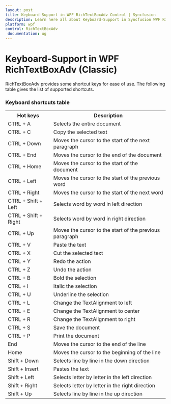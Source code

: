 ```yaml
---
layout: post
title: Keyboard-Support in WPF RichTextBoxAdv Control | Syncfusion
description: Learn here all about Keyboard-Support in Syncfusion WPF RichTextBoxAdv (Classic) control, its elements and more.
platform: wpf
control: RichTextBoxAdv
 documentation: ug
---
```


# Keyboard-Support in WPF RichTextBoxAdv (Classic)

RichTextBoxAdv provides some shortcut keys for ease of use. The following table gives the list of supported shortcuts. 



### Keyboard shortcuts table

<table>
<tr>
<th>
Hot keys</th><th>
Description</th></tr>
<tr>
<td>
CTRL + A</td><td>
Selects the entire document</td></tr>
<tr>
<td>
CTRL + C</td><td>
Copy the selected text</td></tr>
<tr>
<td>
CTRL + Down</td><td>
Moves the cursor to the start of the next paragraph</td></tr>
<tr>
<td>
CTRL + End</td><td>
Moves the cursor to the end of the document</td></tr>
<tr>
<td>
CTRL + Home</td><td>
Moves the cursor to the start of the document</td></tr>
<tr>
<td>
CTRL + Left</td><td>
Moves the cursor to the start of the previous word</td></tr>
<tr>
<td>
CTRL + Right</td><td>
Moves the cursor to the start of the next word</td></tr>
<tr>
<td>
CTRL + Shift + Left</td><td>
Selects word by word in left direction</td></tr>
<tr>
<td>
CTRL + Shift + Right</td><td>
Selects word by word in right direction</td></tr>
<tr>
<td>
CTRL + Up</td><td>
Moves the cursor to the start of the previous paragraph</td></tr>
<tr>
<td>
CTRL + V</td><td>
Paste the text</td></tr>
<tr>
<td>
CTRL + X</td><td>
Cut the selected text</td></tr>
<tr>
<td>
CTRL + Y</td><td>
Redo the action</td></tr>
<tr>
<td>
CTRL + Z</td><td>
Undo the action</td></tr>
<tr>
<td>
CTRL + B</td><td>
Bold the selection</td></tr>
<tr>
<td>
CTRL + I</td><td>
Italic the selection</td></tr>
<tr>
<td>
CTRL + U</td><td>
Underline the selection</td></tr>
<tr>
<td>
CTRL + L </td><td>
Change the TextAlignment to left</td></tr>
<tr>
<td>
CTRL + E</td><td>
Change the TextAlignment to center</td></tr>
<tr>
<td>
CTRL + R</td><td>
Change the TextAlignment to right</td></tr>
<tr>
<td>
CTRL + S</td><td>
Save the document</td></tr>
<tr>
<td>
CTRL + P</td><td>
Print the document</td></tr>
<tr>
<td>
End</td><td>
Moves the cursor to the end of the line</td></tr>
<tr>
<td>
Home</td><td>
Moves the cursor to the beginning of the line</td></tr>
<tr>
<td>
Shift + Down</td><td>
Selects line by line in the down direction</td></tr>
<tr>
<td>
Shift + Insert</td><td>
Pastes the text</td></tr>
<tr>
<td>
Shift + Left</td><td>
Selects letter by letter in the left direction</td></tr>
<tr>
<td>
Shift + Right</td><td>
Selects letter by letter in the right direction</td></tr>
<tr>
<td>
Shift + Up</td><td>
Selects line by line in the up direction</td></tr>
</table>


